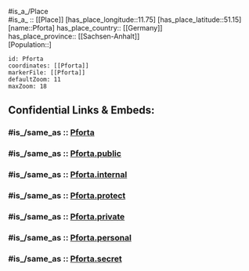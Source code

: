 ﻿---
confidential: public
isDeleted: false
location:
- 51.15
- 11.75
mapmarker: city
mapzoom:
- 7
- 12
SpocWebEntityId: 33345
tags:
- geo/City
type: City
---

#is_a_/Place  
#is_a_ :: [[Place]] 
[has_place_longitude::11.75] 
[has_place_latitude::51.15] 
[name::Pforta] 
has_place_country:: [[Germany]]  
has_place_province:: [[Sachsen-Anhalt]]  
[Population::] 



```leaflet
id: Pforta
coordinates: [[Pforta]] 
markerFile: [[Pforta]] 
defaultZoom: 11 
maxZoom: 18
```


## Confidential Links & Embeds: 

### #is_/same_as :: [Pforta](/_Standards/Earth/Continent/Europe/Europe~Central/Germany/Germany~East/Sachsen-Anhalt/counties~SA/Burgenlandkreis/cities~Burgenland/Naumburg~Saale/City/Pforta.md) 

### #is_/same_as :: [Pforta.public](/_public/Earth/Continent/Europe/Europe~Central/Germany/Germany~East/Sachsen-Anhalt/counties~SA/Burgenlandkreis/cities~Burgenland/Naumburg~Saale/City/Pforta.public.md) 

### #is_/same_as :: [Pforta.internal](/_internal/Earth/Continent/Europe/Europe~Central/Germany/Germany~East/Sachsen-Anhalt/counties~SA/Burgenlandkreis/cities~Burgenland/Naumburg~Saale/City/Pforta.internal.md) 

### #is_/same_as :: [Pforta.protect](/_protect/Earth/Continent/Europe/Europe~Central/Germany/Germany~East/Sachsen-Anhalt/counties~SA/Burgenlandkreis/cities~Burgenland/Naumburg~Saale/City/Pforta.protect.md) 

### #is_/same_as :: [Pforta.private](/_private/Earth/Continent/Europe/Europe~Central/Germany/Germany~East/Sachsen-Anhalt/counties~SA/Burgenlandkreis/cities~Burgenland/Naumburg~Saale/City/Pforta.private.md) 

### #is_/same_as :: [Pforta.personal](/_personal/Earth/Continent/Europe/Europe~Central/Germany/Germany~East/Sachsen-Anhalt/counties~SA/Burgenlandkreis/cities~Burgenland/Naumburg~Saale/City/Pforta.personal.md) 

### #is_/same_as :: [Pforta.secret](/_secret/Earth/Continent/Europe/Europe~Central/Germany/Germany~East/Sachsen-Anhalt/counties~SA/Burgenlandkreis/cities~Burgenland/Naumburg~Saale/City/Pforta.secret.md)

